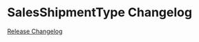 # SalesShipmentType Changelog

[Release Changelog](https://github.com/spryker/sales-shipment-type/releases)
